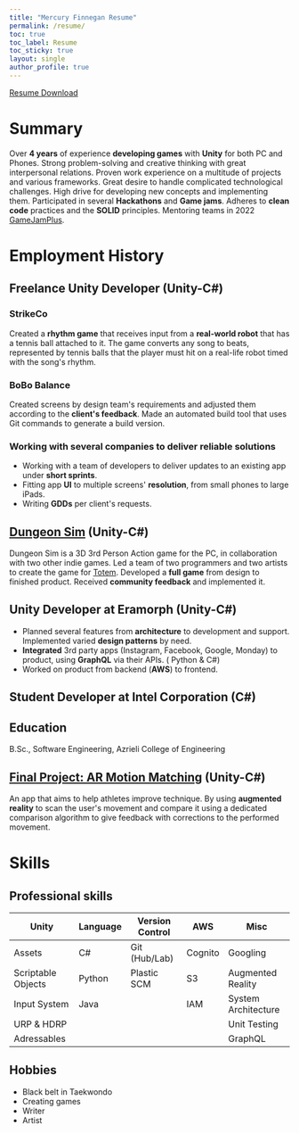 ```yaml
---
title: "Mercury Finnegan Resume"
permalink: /resume/
toc: true
toc_label: Resume
toc_sticky: true
layout: single
author_profile: true
---
```


[Resume Download][1]

# Summary

Over **4 years** of experience **developing games** with **Unity** for both PC and Phones.
Strong problem-solving and creative thinking with great interpersonal relations.
Proven work experience on a multitude of projects and various frameworks.
Great desire to handle complicated technological challenges. High drive for developing new concepts and implementing
them.
Participated in several **Hackathons** and **Game jams**. Adheres to **clean code** practices and the **SOLID**
principles.
Mentoring teams in 2022 [GameJamPlus](https://gamejamplus.com/).

# Employment History

## Freelance Unity Developer (Unity-C#)

### StrikeCo

Created a **rhythm game** that receives input from a **real-world robot** that has a tennis ball attached to it.
The game converts any song to beats, represented by
tennis balls that the player must hit on a real-life robot timed with the song's rhythm.

### BoBo Balance

Created screens by design team's requirements and adjusted them according to the **client's feedback**. Made an
automated
build tool that uses Git commands to generate a build version.

### Working with several companies to deliver reliable solutions

* Working with a team of developers to deliver updates to an existing app under **short sprints**.
* Fitting app **UI** to multiple screens' **resolution**, from small phones to large iPads.
* Writing **GDDs** per client's requests.

## [Dungeon Sim](https://leos-clockworks.itch.io/dungeon-sim) (Unity-C#)

Dungeon Sim is a 3D 3rd Person Action game for the PC, in collaboration
with two other indie games.
Led a team of two programmers and two artists to create the game for [Totem](https://totem.gdn/bin/view/Main/).
Developed a **full game** from design to finished product. Received **community feedback** and implemented it.

## Unity Developer at Eramorph (Unity-C#)

* Planned several features from **architecture** to development and support. Implemented varied **design patterns** by
  need.
* **Integrated** 3rd party apps (Instagram, Facebook, Google, Monday) to product, using **GraphQL** via their APIs. (
  Python &
  C#)
* Worked on product from backend (**AWS**) to frontend.

## Student Developer at Intel Corporation (C#)

## Education

B.Sc., Software Engineering, Azrieli College of Engineering

## [Final Project: AR Motion Matching](https://www.youtube.com/watch?v=F8Pp49qUrH4&ab_channel=Leos-Clockworks) (Unity-C#)

An app that aims to help athletes improve technique.
By using **augmented reality** to scan the user's movement and compare it using a dedicated comparison algorithm to give
feedback with corrections to the
performed movement.

# Skills

## Professional skills

| Unity              | Language | Version Control | AWS     | Misc                |
|--------------------|----------|-----------------|---------|---------------------|
| Assets             | C#       | Git (Hub/Lab)   | Cognito | Googling            |
| Scriptable Objects | Python   | Plastic SCM     | S3      | Augmented Reality   |
| Input System       | Java     |                 | IAM     | System Architecture |
| URP & HDRP         |          |                 |         | Unit Testing        |
| Adressables        |          |                 |         | GraphQL             |

## Hobbies

* Black belt in Taekwondo
* Creating games
* Writer
* Artist

[1]:/assets/downloadable/MercuryFinneganResume.pdf
